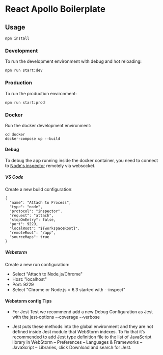# React Apollo Boilerplate


## Usage

```
npm install
```

### Development

To run the development environment with debug and hot reloading:
```
npm run start:dev
```

### Production
To run the production environment:
```
npm run start:prod
```

### Docker
Run the docker development environment:
```
cd docker
docker-compose up --build
```
#### Debug
To debug the app running inside the docker container, you need to connect to [Node's inspector](https://nodejs.org/en/docs/guides/debugging-getting-started/) remotely
via websocket.

 ##### VS Code
Create a new build configuration:
```
{
  "name": "Attach to Process",
  "type": "node",
  "protocol": "inspector",
  "request": "attach",
  "stopOnEntry": false,
  "port": 9229,
  "localRoot": "${workspaceRoot}",
  "remoteRoot": "/app",
  "sourceMaps": true
}
```
 ##### Webstorm
Create a new run configuration:
- Select "Attach to Node.js/Chrome"
- Host: "localhost"
- Port: 9229
- Select "Chrome or Node.js > 6.3 started with --inspect"

#### Webstorm config Tips

- For Jest Test we recommend add a new Debug Configuration as Jest with the jest-options --coverage --verbose

- Jest puts these methods into the global environment and they are not defined inside Jest module that WebStorm indexes. To fix that it’s recommended to add Jest type definition file to the list of JavaScript library in WebStorm – Preferences – Languages & Frameworks – JavaScript – Libraries, click Download and search for Jest.
